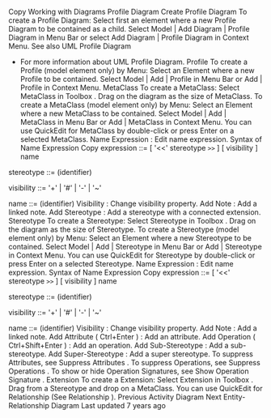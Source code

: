 Copy
Working with Diagrams
Profile Diagram
Create Profile Diagram
To create a Profile Diagram:
Select first an element where a new Profile Diagram to be contained as a child.
Select 
Model | Add Diagram | Profile Diagram
 in Menu Bar or select 
Add Diagram | Profile Diagram
 in Context Menu.
See also
UML Profile Diagram
 - For more information about UML Profile Diagram.
Profile
To create a Profile (model element only) by Menu:
Select an Element where a new Profile to be contained.
Select 
Model | Add | Profile
 in Menu Bar or 
Add | Profile
 in Context Menu.
MetaClass
To create a MetaClass:
Select 
MetaClass
 in 
Toolbox
.
Drag on the diagram as the size of MetaClass.
To create a MetaClass (model element only) by Menu:
Select an Element where a new MetaClass to be contained.
Select 
Model | Add | MetaClass
 in Menu Bar or 
Add | MetaClass
 in Context Menu.
You can use 
QuickEdit
 for MetaClass by double-click or press 
Enter
 on a selected MetaClass.
Name Expression
 : Edit name expression.
Syntax of Name Expression
Copy
expression ::= [ '<<' stereotype `>>` ] [ visibility ] name


stereotype ::= (identifier)


visibility ::= '+' | '#' | '-' | '~'


name ::= (identifier)
Visibility
 : Change visibility property.
Add Note
 : Add a linked note.
Add Stereotype
 : Add a stereotype with a connected extension.
Stereotype
To create a Stereotype:
Select 
Stereotype
 in 
Toolbox
.
Drag on the diagram as the size of Stereotype.
To create a Stereotype (model element only) by Menu:
Select an Element where a new Stereotype to be contained.
Select 
Model | Add | Stereotype
 in Menu Bar or 
Add | Stereotype
 in Context Menu.
You can use 
QuickEdit
 for Stereotype by double-click or press 
Enter
 on a selected Stereotype.
Name Expression
 : Edit name expression.
Syntax of Name Expression
Copy
expression ::= [ '<<' stereotype `>>` ] [ visibility ] name


stereotype ::= (identifier)


visibility ::= '+' | '#' | '-' | '~'


name ::= (identifier)
Visibility
 : Change visibility property.
Add Note
 : Add a linked note.
Add Attribute
 (
Ctrl+Enter
) : Add an attribute.
Add Operation
 (
Ctrl+Shift+Enter
) : Add an operation.
Add Sub-Stereotype
 : Add a sub-stereotype.
Add Super-Stereotype
 : Add a super stereotype.
To suppress Attributes, see 
Suppress Attributes
.
To suppress Operations, see 
Suppress Operations
.
To show or hide Operation Signatures, see 
Show Operation Signature
.
Extension
To create a Extension:
Select 
Extension
 in 
Toolbox
.
Drag from a Stereotype and drop on a MetaClass.
You can use 
QuickEdit
 for Relationship (See 
Relationship
).
Previous
Activity Diagram
Next
Entity-Relationship Diagram
Last updated 
7 years ago